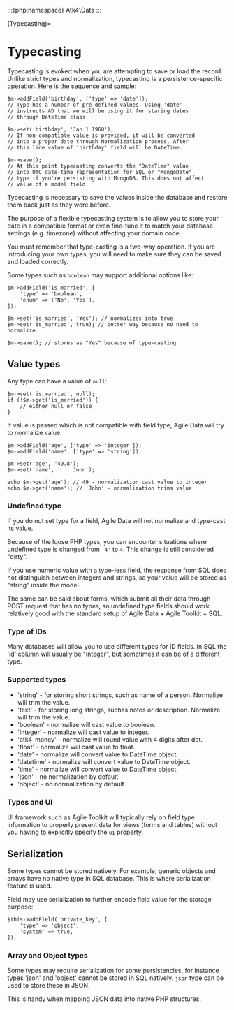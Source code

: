 :::{php:namespace} Atk4\Data
:::

(Typecasting)=

# Typecasting

Typecasting is evoked when you are attempting to save or load the record.
Unlike strict types and normalization, typecasting is a persistence-specific
operation. Here is the sequence and sample:

```
$m->addField('birthday', ['type' => 'date']);
// Type has a number of pre-defined values. Using 'date'
// instructs AD that we will be using it for staring dates
// through DateTime class

$m->set('birthday', 'Jan 1 1960');
// If non-compatible value is provided, it will be converted
// into a proper date through Normalization process. After
// this line value of 'birthday' field will be DateTime.

$m->save();
// At this point typecasting converts the "DateTime" value
// into UTC date-time representation for SQL or "MongoDate"
// type if you're persisting with MongoDB. This does not affect
// value of a model field.
```

Typecasting is necessary to save the values inside the database and restore
them back just as they were before.

The purpose of a flexible typecasting system is to allow you to store your date
in a compatible format or even fine-tune it to match your database settings
(e.g. timezone) without affecting your domain code.

You must remember that type-casting is a two-way operation. If you are
introducing your own types, you will need to make sure they can be saved and
loaded correctly.

Some types such as `boolean` may support additional options like:

```
$m->addField('is_married', [
    'type' => 'boolean',
    'enum' => ['No', 'Yes'],
]);

$m->set('is_married', 'Yes'); // normalizes into true
$m->set('is_married', true); // better way because no need to normalize

$m->save(); // stores as "Yes" because of type-casting
```

## Value types

Any type can have a value of `null`:

```
$m->set('is_married', null);
if (!$m->get('is_married')) {
    // either null or false
}
```

If value is passed which is not compatible with field type, Agile Data will try
to normalize value:

```
$m->addField('age', ['type' => 'integer']);
$m->addField('name', ['type' => 'string']);

$m->set('age', '49.8');
$m->set('name', '    John');

echo $m->get('age'); // 49 - normalization cast value to integer
echo $m->get('name'); // 'John' - normalization trims value
```

### Undefined type

If you do not set type for a field, Agile Data will not normalize and type-cast
its value.

Because of the loose PHP types, you can encounter situations where undefined
type is changed from `'4'` to `4`. This change is still considered "dirty".

If you use numeric value with a type-less field, the response from SQL does
not distinguish between integers and strings, so your value will be stored as
"string" inside the model.

The same can be said about forms, which submit all their data through POST
request that has no types, so undefined type fields should work relatively
good with the standard setup of Agile Data + Agile Toolkit + SQL.

### Type of IDs

Many databases will allow you to use different types for ID fields.
In SQL the 'id' column will usually be "integer", but sometimes it can be of
a different type.

### Supported types

- 'string' - for storing short strings, such as name of a person. Normalize will trim the value.
- 'text' - for storing long strings, suchas notes or description. Normalize will trim the value.
- 'boolean' - normalize will cast value to boolean.
- 'integer' - normalize will cast value to integer.
- 'atk4_money' - normalize will round value with 4 digits after dot.
- 'float' - normalize will cast value to float.
- 'date' - normalize will convert value to DateTime object.
- 'datetime' - normalize will convert value to DateTime object.
- 'time' - normalize will convert value to DateTime object.
- 'json' - no normalization by default
- 'object' - no normalization by default

### Types and UI

UI framework such as Agile Toolkit will typically rely on field type information
to properly present data for views (forms and tables) without you having to
explicitly specify the `ui` property.

## Serialization

Some types cannot be stored natively. For example, generic objects and arrays
have no native type in SQL database. This is where serialization feature is used.

Field may use serialization to further encode field value for the storage purpose:

```
$this->addField('private_key', [
    'type' => 'object',
    'system' => true,
]);
```

### Array and Object types

Some types may require serialization for some persistencies, for instance types
'json' and 'object' cannot be stored in SQL natively. `json` type can be used
to store these in JSON.

This is handy when mapping JSON data into native PHP structures.
